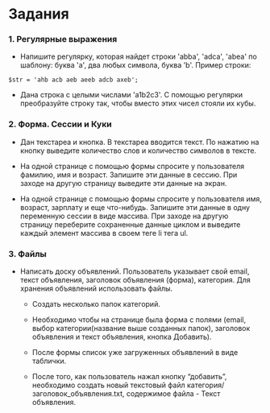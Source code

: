 # Задания

### 1.	Регулярные выражения

-	Напишите регулярку, которая найдет строки 'abba', 'adca', 'abea' по шаблону: буква 'a', два любых символа, буква 'b'. Пример строки:

```
$str = 'ahb acb aeb aeeb adcb axeb';
```
	
-	Дана строка с целыми числами 'a1b2c3'. С помощью регулярки преобразуйте строку так, чтобы вместо этих чисел стояли их кубы.

### 2.	Форма. Сессии и Куки

- Дан текстареа и кнопка. В текстареа вводится текст. По нажатию на кнопку выведите количество слов и количество символов в тексте.
	
- На одной странице с помощью формы спросите у пользователя фамилию, имя и возраст. Запишите эти данные в сессию. При заходе на другую страницу выведите эти данные на экран.
	
- На одной странице с помощью формы спросите у пользователя имя, возраст, зарплату и еще что-нибудь. Запишите эти данные в одну переменную сессии в виде массива. При заходе на другую страницу переберите сохраненные данные циклом и выведите каждый элемент массива в своем теге li тега ul.

### 3.	Файлы

- Написать доску объявлений. Пользователь указывает свой email, текст объявления, заголовок объявления (форма), категория. Для хранения объявлений использовать файлы. 
	
	- Создать несколько папок категорий.

	- Необходимо чтобы на странице была форма с полями (email, выбор категории(название выше созданных папок), заголовок объявления и текст объявления, кнопка Добавить).

	- После формы список уже загруженных объявлений в виде таблички.

	- После того, как пользователь нажал кнопку “добавить”, необходимо создать новый текстовый файл категория/заголовок_объявления.txt, содержимое файла - Текст объявления.
